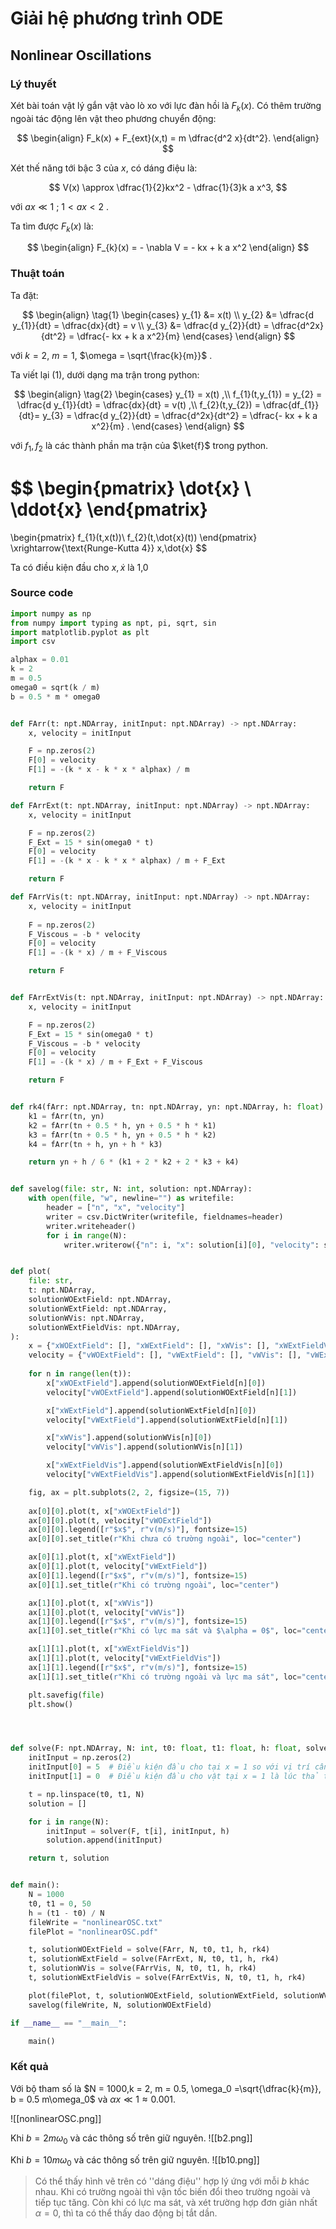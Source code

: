 # Giải hệ phương trình ODE

## Nonlinear Oscillations

### Lý thuyết

Xét bài toán vật lý gắn vật vào lò xo với lực đàn hồi là $F_k(x)$. Có thêm trường ngoài tác động lên vật theo phương chuyển động:

$$
\begin{align}
F_k(x) + F_{ext}(x,t) = m \dfrac{d^2 x}{dt^2}.
\end{align}
$$

Xét thế năng tới bậc 3 của $x$, có dáng điệu là:

$$
V(x) \approx \dfrac{1}{2}kx^2 - \dfrac{1}{3}k a x^3,
$$

với $ax \ll 1$ ; $1<ax<2$ .

Ta tìm được $F_k(x)$ là:

$$
\begin{align}
F_{k}(x) = - \nabla V = - kx + k a x^2
\end{align}
$$

### Thuật toán

Ta đặt:

$$
\begin{align} \tag{1}
	\begin{cases}
		y_{1} &= x(t) \\
		y_{2} &= \dfrac{d y_{1}}{dt} = \dfrac{dx}{dt} = v \\
		y_{3} &= \dfrac{d y_{2}}{dt} = \dfrac{d^2x}{dt^2} = \dfrac{- kx + k a x^2}{m}
	\end{cases}
\end{align}
$$

với $k = 2$, $m = 1$, $\omega = \sqrt{\frac{k}{m}}$ .

Ta viết lại (1), dưới dạng ma trận trong python:

$$
\begin{align} \tag{2}
	\begin{cases}
		y_{1} = x(t) ,\\
		f_{1}(t,y_{1}) = y_{2} = \dfrac{d y_{1}}{dt} = \dfrac{dx}{dt} = v(t) ,\\
		f_{2}(t,y_{2}) = \dfrac{df_{1}}{dt}= y_{3} = \dfrac{d y_{2}}{dt} = \dfrac{d^2x}{dt^2} = \dfrac{- kx + k a x^2}{m} .
	\end{cases}
\end{align}
$$

với $f_{1},f_{2}$ là các thành phần ma trận của $\ket{f}$ trong python.

$$
\begin{pmatrix}
\dot{x} \\
\ddot{x}
\end{pmatrix}
=
\begin{pmatrix}
f_{1}(t,x(t))\\
f_{2}(t,\dot{x}(t))
\end{pmatrix}
\xrightarrow{\text{Runge-Kutta 4}} x,\dot{x}
$$

Ta có điều kiện đầu cho $x,\dot{x}$ là 1,0

### Source code

```python
import numpy as np
from numpy import typing as npt, pi, sqrt, sin
import matplotlib.pyplot as plt
import csv

alphax = 0.01
k = 2
m = 0.5
omega0 = sqrt(k / m)
b = 0.5 * m * omega0


def FArr(t: npt.NDArray, initInput: npt.NDArray) -> npt.NDArray:
    x, velocity = initInput

    F = np.zeros(2)
    F[0] = velocity
    F[1] = -(k * x - k * x * alphax) / m

    return F

def FArrExt(t: npt.NDArray, initInput: npt.NDArray) -> npt.NDArray:
    x, velocity = initInput

    F = np.zeros(2)
    F_Ext = 15 * sin(omega0 * t)
    F[0] = velocity
    F[1] = -(k * x - k * x * alphax) / m + F_Ext

    return F

def FArrVis(t: npt.NDArray, initInput: npt.NDArray) -> npt.NDArray:
    x, velocity = initInput
   
    F = np.zeros(2)
    F_Viscous = -b * velocity
    F[0] = velocity
    F[1] = -(k * x) / m + F_Viscous

    return F


def FArrExtVis(t: npt.NDArray, initInput: npt.NDArray) -> npt.NDArray:
    x, velocity = initInput

    F = np.zeros(2)
    F_Ext = 15 * sin(omega0 * t)
    F_Viscous = -b * velocity
    F[0] = velocity
    F[1] = -(k * x) / m + F_Ext + F_Viscous

    return F


def rk4(fArr: npt.NDArray, tn: npt.NDArray, yn: npt.NDArray, h: float) -> npt.NDArray:
    k1 = fArr(tn, yn)
    k2 = fArr(tn + 0.5 * h, yn + 0.5 * h * k1)
    k3 = fArr(tn + 0.5 * h, yn + 0.5 * h * k2)
    k4 = fArr(tn + h, yn + h * k3)

    return yn + h / 6 * (k1 + 2 * k2 + 2 * k3 + k4)


def savelog(file: str, N: int, solution: npt.NDArray):
    with open(file, "w", newline="") as writefile:
        header = ["n", "x", "velocity"]
        writer = csv.DictWriter(writefile, fieldnames=header)
        writer.writeheader()
        for i in range(N):
            writer.writerow({"n": i, "x": solution[i][0], "velocity": solution[i][1]})


def plot(
    file: str,
    t: npt.NDArray,
    solutionWOExtField: npt.NDArray,
    solutionWExtField: npt.NDArray,
    solutionWVis: npt.NDArray,
    solutionWExtFieldVis: npt.NDArray,
):
    x = {"xWOExtField": [], "xWExtField": [], "xWVis": [], "xWExtFieldVis": []}
    velocity = {"vWOExtField": [], "vWExtField": [], "vWVis": [], "vWExtFieldVis": []}
   
    for n in range(len(t)):
        x["xWOExtField"].append(solutionWOExtField[n][0])
        velocity["vWOExtField"].append(solutionWOExtField[n][1])

        x["xWExtField"].append(solutionWExtField[n][0])
        velocity["vWExtField"].append(solutionWExtField[n][1])

        x["xWVis"].append(solutionWVis[n][0])
        velocity["vWVis"].append(solutionWVis[n][1])

        x["xWExtFieldVis"].append(solutionWExtFieldVis[n][0])
        velocity["vWExtFieldVis"].append(solutionWExtFieldVis[n][1])

    fig, ax = plt.subplots(2, 2, figsize=(15, 7))
   
    ax[0][0].plot(t, x["xWOExtField"])
    ax[0][0].plot(t, velocity["vWOExtField"])
    ax[0][0].legend([r"$x$", r"v(m/s)"], fontsize=15)
    ax[0][0].set_title(r"Khi chưa có trường ngoài", loc="center")

    ax[0][1].plot(t, x["xWExtField"])
    ax[0][1].plot(t, velocity["vWExtField"])
    ax[0][1].legend([r"$x$", r"v(m/s)"], fontsize=15)
    ax[0][1].set_title(r"Khi có trường ngoài", loc="center")

    ax[1][0].plot(t, x["xWVis"])
    ax[1][0].plot(t, velocity["vWVis"])
    ax[1][0].legend([r"$x$", r"v(m/s)"], fontsize=15)
    ax[1][0].set_title(r"Khi có lực ma sát và $\alpha = 0$", loc="center")

    ax[1][1].plot(t, x["xWExtFieldVis"])
    ax[1][1].plot(t, velocity["vWExtFieldVis"])
    ax[1][1].legend([r"$x$", r"v(m/s)"], fontsize=15)
    ax[1][1].set_title(r"Khi có trường ngoài và lực ma sát", loc="center")

    plt.savefig(file)
    plt.show()




def solve(F: npt.NDArray, N: int, t0: float, t1: float, h: float, solver: npt.NDArray) -> npt.NDArray:
    initInput = np.zeros(2)
    initInput[0] = 5  # Điều kiện đầu cho tại x = 1 so với vị trí cân bằng là x = 0
    initInput[1] = 0  # Điều kiện đầu cho vật tại x = 1 là lúc thả tay ra thì v = 0

    t = np.linspace(t0, t1, N)
    solution = []

    for i in range(N):
        initInput = solver(F, t[i], initInput, h)
        solution.append(initInput)

    return t, solution


def main():
    N = 1000
    t0, t1 = 0, 50
    h = (t1 - t0) / N
    fileWrite = "nonlinearOSC.txt"
    filePlot = "nonlinearOSC.pdf"

    t, solutionWOExtField = solve(FArr, N, t0, t1, h, rk4)
    t, solutionWExtField = solve(FArrExt, N, t0, t1, h, rk4)
    t, solutionWVis = solve(FArrVis, N, t0, t1, h, rk4)
    t, solutionWExtFieldVis = solve(FArrExtVis, N, t0, t1, h, rk4)

    plot(filePlot, t, solutionWOExtField, solutionWExtField, solutionWVis, solutionWExtFieldVis)
    savelog(fileWrite, N, solutionWOExtField)

if __name__ == "__main__":

    main()
```

### Kết quả

Với bộ tham số là $N = 1000,k = 2, m = 0.5, \omega_0 =\sqrt{\dfrac{k}{m}}, b = 0.5 m\omega_0$ và $\alpha x \ll 1 \approx 0.001$.

![[nonlinearOSC.png]]

Khi $b = 2 m\omega_0$ và các thông số trên giữ nguyên.
![[b2.png]]

Khi $b = 10 m\omega_0$ và các thông số trên giữ nguyên.
![[b10.png]]

> Có thể thấy hình vẽ trên có ''dáng điệu'' hợp lý ứng với mỗi $b$ khác nhau. Khi có trường ngoài thì vận tốc biến đổi theo trường ngoài và tiếp tục tăng. Còn khi có lực ma sát, và xét trường hợp đơn giản nhất $\alpha = 0$, thì ta có thể thấy dao động bị tắt dần.
